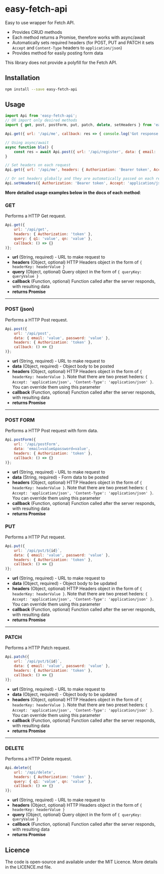 # easy-fetch-api
Easy to use wrapper for Fetch API.

* Provides CRUD methods
* Each method returns a Promise, therefore works with async/await
* Automatically sets required headers (for POST, PUT and PATCH it sets `Accept` and `Content-Type` headers to `application/json`)
* Provides method for easily posting form data

This library does not provide a polyfill for the Fetch API.

## Installation

```sh
npm install --save easy-fetch-api
```

## Usage

```javascript
import Api from 'easy-fetch-api';
// OR import only desired methods
import { get, post, postForm, put, patch, delete, setHeaders } from 'easy-fetch-api';

Api.get({ url: '/api/me', callback: res => { console.log('Got response', res); } });

// Using async/await
async function bla() {
    const res = await Api.post({ url: '/api/register', data: { email: 'value', password: 'value' } });
}

// Set headers on each request
Api.get({ url: '/api/me', headers: { Authorization: 'Bearer token', Accept: 'application/json' } });

// Or set headers globally and they are automatically passed on each request. This comes in handy in apps that send some headers on each request (e.g. Authorization). Note: headers don't persist between page loads so make sure you set them "globally" before calling Api methods
Api.setHeaders({ Authorization: 'Bearer token', Accept: 'application/json' });
```
**More detailed usage examples below in the docs of each method**:


### GET
Performs a HTTP Get request.

```javascript
Api.get({
	url: '/api/get',
	headers: { Authorization: 'token' },
	query: { q1: 'value', qn: 'value' },
	callback: () => {}
)};
```

* __url__ (String, required) - URL to make request to
* __headers__ (Object, optional) HTTP Headers object in the form of `{ headerKey: headerValue }`
* __query__ (Object, optional) Query object in the form of `{ queryKey: queryValue }`
* __callback__ (Function, optional) Function called after the server responds, with resulting data
* __returns Promise__

---
### POST (json)
Performs a HTTP Post request.

```javascript
Api.post({
	url: '/api/post',
	data: { email: 'value', password: 'value' },
	headers: { Authorization: 'token' },
	callback: () => {}
)};
```
* __url__ (String, required) - URL to make request to
* __data__ (Object, required) - Object body to be posted
* __headers__ (Object, optional) HTTP Headers object in the form of `{ headerKey: headerValue }`. Note that there are two preset heders: `{ Accept: 'application/json', 'Content-Type': 'application/json' }`. You can override them using this parameter
* __callback__ (Function, optional) Function called after the server responds, with resulting data
* __returns Promise__

---
### POST FORM
Performs a HTTP Post request with form data.

```javascript
Api.postForm({
	url: '/api/postForm',
	data: 'email=value&password=value',
	headers: { Authorization: 'token' },
	callback: () => {}
)};
```
* __url__ (String, required) - URL to make request to
* __data__ (String, required) - Form data to be posted
* __headers__ (Object, optional) HTTP Headers object in the form of `{ headerKey: headerValue }`. Note that there are two preset heders: `{ Accept: 'application/json', 'Content-Type': 'application/json' }`. You can override them using this parameter
* __callback__ (Function, optional) Function called after the server responds, with resulting data
* __returns Promise__

### PUT
Performs a HTTP Put request.

```javascript
Api.put({
	url: `/api/put/${id}`,
	data: { email: 'value', password: 'value' },
	headers: { Authorization: 'token' },
	callback: () => {}
)};
```
* __url__ (String, required) - URL to make request to
* __data__ (Object, required) - Object body to be updated
* __headers__ (Object, optional) HTTP Headers object in the form of `{ headerKey: headerValue }`. Note that there are two preset heders: `{ Accept: 'application/json', 'Content-Type': 'application/json' }`. You can override them using this parameter
* __callback__ (Function, optional) Function called after the server responds, with resulting data
* __returns Promise__

---
### PATCH
Performs a HTTP Patch request.

```javascript
Api.patch({
	url: `/api/put/${id}`,
	data: { email: 'value', password: 'value' },
	headers: { Authorization: 'token' },
	callback: () => {}
)};
```
* __url__ (String, required) - URL to make request to
* __data__ (Object, required) - Object body to be updated
* __headers__ (Object, optional) HTTP Headers object in the form of `{ headerKey: headerValue }`. Note that there are two preset heders: `{ Accept: 'application/json', 'Content-Type': 'application/json' }`. You can override them using this parameter
* __callback__ (Function, optional) Function called after the server responds, with resulting data
* __returns Promise__

---

### DELETE
Performs a HTTP Delete request.

```javascript
Api.delete({
	url: '/api/delete',
	headers: { Authorization: 'token' },
	query: { q1: 'value', qn: 'value' },
	callback: () => {}
)};
```

* __url__ (String, required) - URL to make request to
* __headers__ (Object, optional) HTTP Headers object in the form of `{ headerKey: headerValue }`
* __query__ (Object, optional) Query object in the form of `{ queryKey: queryValue }`
* __callback__ (Function, optional) Function called after the server responds, with resulting data
* __returns Promise__

## Licence
The code is open-source and available under the MIT Licence. More details in the LICENCE.md file.